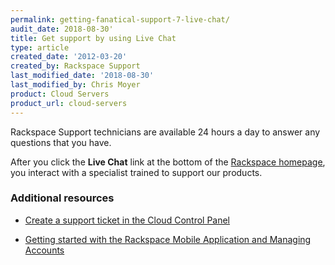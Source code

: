 ```yaml
---
permalink: getting-fanatical-support-7-live-chat/
audit_date: 2018-08-30'
title: Get support by using Live Chat
type: article
created_date: '2012-03-20'
created_by: Rackspace Support
last_modified_date: '2018-08-30'
last_modified_by: Chris Moyer
product: Cloud Servers
product_url: cloud-servers
---
```


Rackspace Support technicians are available 24 hours a day to answer any questions that you have.

After you click the **Live Chat** link at the bottom of the [Rackspace homepage](https://www.rackspace.com),
you interact with a specialist trained to support our products.

### Additional resources

- [Create a support ticket in the Cloud Control Panel](/how-to/create-a-support-ticket-in-the-cloud-control-panel)

- [Getting started with the Rackspace Mobile Application and Managing Accounts](/how-to/getting-started-with-the-rackspace-mobile-application-and-managing-accounts)
